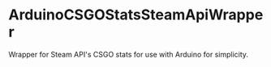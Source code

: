 # ArduinoCSGOStatsSteamApiWrapper
Wrapper for Steam API's CSGO stats for use with Arduino for simplicity.

